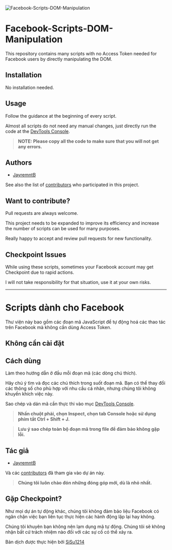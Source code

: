 ![Facebook-Scripts-DOM-Manipulation](https://i.ibb.co/hHhXkhk/B-n-sao-c-a-Facebook-Scripts-DOM-Manipulation.png)
# Facebook-Scripts-DOM-Manipulation

This repository contains many scripts with no Access Token needed for Facebook users by directly manipulating the DOM.

## Installation

No installation needed.

## Usage

Follow the guidance at the beginning of every script.

Almost all scripts do not need any manual changes, just directly run the code at the [DevTools Console](https://developers.google.com/web/tools/chrome-devtools/open).

> **NOTE: Please copy all the code to make sure that you will not get any errors.**

## Authors

- [JayremntB](https://github.com/JayremntB)

See also the list of [contributors](https://github.com/JayremntB/facebook-scripts-DOM-manipulation/contributors) who participated in this project.

## Want to contribute?

Pull requests are always welcome.

This project needs to be expanded to improve its efficiency and increase the number of scripts can be used for many purposes.

Really happy to accept and review pull requests for new functionality.

## Checkpoint Issues

While using these scripts, sometimes your Facebook account may get Checkpoint due to rapid actions.

I will not take responsibility for that situation, use it at your own risks.

-----
# Scripts dành cho Facebook

Thư viện này bao gồm các đoạn mã JavaScript để tự động hoá các thao tác trên Facebook mà không cần dùng Access Token.

## Không cần cài đặt

## Cách dùng

Làm theo hướng dẫn ở đầu mỗi đoạn mã (các dòng chú thích).

Hãy chú ý tìm và đọc các chú thích trong suốt đoạn mã. Bạn có thể thay đổi các thông số cho phù hợp với nhu cầu cá nhân, nhưng chúng tôi không khuyến khích việc này.

Sao chép và dán mã cần thực thi vào mục [DevTools Console](https://developers.google.com/web/tools/chrome-devtools/open).

> **Nhấn chuột phải, chọn Inspect, chọn tab Console hoặc sử dụng phím tắt Ctrl + Shift + J.**

> **Lưu ý sao chép toàn bộ đoạn mã trong file để đảm bảo không gặp lỗi.**

## Tác giả

- [JayremntB](https://github.com/JayremntB)

Và các [contributors](https://github.com/JayremntB/facebook-scripts-DOM-manipulation/contributors) đã tham gia vào dự án này.

> **Chúng tôi luôn chào đón những đóng góp mới, dù là nhỏ nhất.**

## Gặp Checkpoint?

Như mọi dự án tự động khác, chúng tôi không đảm bảo liệu Facebook có ngăn chặn việc bạn liên tục thực hiện các hành động lặp lại hay không.

Chúng tôi khuyên bạn không nên lạm dụng mã tự động. Chúng tôi sẽ không nhận bất cứ trách nhiệm nào đối với các sự cố có thể xảy ra.

Bản dịch được thực hiện bởi [SiSu1214](https://github.com/SiSu1214)
